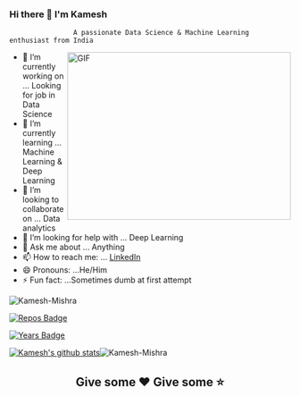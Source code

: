 ### Hi there 👋 I'm Kamesh


                    A passionate Data Science & Machine Learning enthusiast from India 
                                     

<img align="right" alt="GIF" width="400" height="300" src="https://websiteoncall.com/wp-content/uploads/2020/03/software_development.gif" />


- 🔭 I’m currently working on ... Looking for job in Data Science
- 🌱 I’m currently learning ... Machine Learning & Deep Learning
- 👯 I’m looking to collaborate on ... Data analytics
- 🤔 I’m looking for help with ... Deep Learning
- 💬 Ask me about ... Anything
- 📫 How to reach me: ... [LinkedIn](www.linkedin.com/in/kameshmishra)
- 😄 Pronouns: ...He/Him
- ⚡ Fun fact: ...Sometimes dumb at first attempt

<img src="https://komarev.com/ghpvc/?username=Kamesh-Mishra" alt="Kamesh-Mishra" />


[![Repos Badge](https://badges.pufler.dev/repos/Kamesh-Mishra)](https://badges.pufler.dev)

[![Years Badge](https://badges.pufler.dev/years/Kamesh-Mishra)](https://badges.pufler.dev)






[![Kamesh's github stats](https://github-readme-stats.vercel.app/api?username=Kamesh-Mishra)](https://github.com/Kamesh-Mishra/github-readme-stats)<img align="" src="https://github-readme-stats.vercel.app/api/top-langs/?username=Kamesh-Mishra&layout=compact&hide=html" alt="Kamesh-Mishra" />








<h2 align="center">Give some ❤ Give some ⭐</h2>
